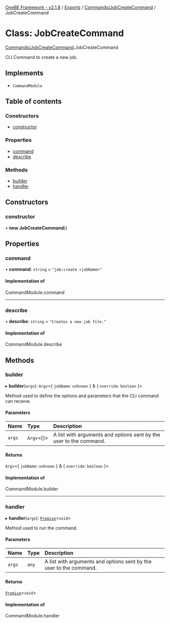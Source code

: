[OneBE Framework - v2.1.8](../README.md) / [Exports](../modules.md) / [Commands/JobCreateCommand](../modules/Commands_JobCreateCommand.md) / JobCreateCommand

# Class: JobCreateCommand

[Commands/JobCreateCommand](../modules/Commands_JobCreateCommand.md).JobCreateCommand

CLI Command to create a new job.

## Implements

- `CommandModule`

## Table of contents

### Constructors

- [constructor](Commands_JobCreateCommand.JobCreateCommand.md#constructor)

### Properties

- [command](Commands_JobCreateCommand.JobCreateCommand.md#command)
- [describe](Commands_JobCreateCommand.JobCreateCommand.md#describe)

### Methods

- [builder](Commands_JobCreateCommand.JobCreateCommand.md#builder)
- [handler](Commands_JobCreateCommand.JobCreateCommand.md#handler)

## Constructors

### constructor

• **new JobCreateCommand**()

## Properties

### command

• **command**: `string` = `"job:create <jobName>"`

#### Implementation of

CommandModule.command

___

### describe

• **describe**: `string` = `"Creates a new job file."`

#### Implementation of

CommandModule.describe

## Methods

### builder

▸ **builder**(`args`): `Argv`<{ `jobName`: `unknown`  } & { `override`: `boolean`  }\>

Method used to define the options and parameters that the CLI command
can receive.

#### Parameters

| Name | Type | Description |
| :------ | :------ | :------ |
| `args` | `Argv`<{}\> | A list with arguments and options sent by the user to the command. |

#### Returns

`Argv`<{ `jobName`: `unknown`  } & { `override`: `boolean`  }\>

#### Implementation of

CommandModule.builder

___

### handler

▸ **handler**(`args`): [`Promise`]( https://developer.mozilla.org/en-US/docs/Web/JavaScript/Reference/Global_Objects/Promise )<`void`\>

Method used to run the command.

#### Parameters

| Name | Type | Description |
| :------ | :------ | :------ |
| `args` | `any` | A list with arguments and options sent by the user to the command. |

#### Returns

[`Promise`]( https://developer.mozilla.org/en-US/docs/Web/JavaScript/Reference/Global_Objects/Promise )<`void`\>

#### Implementation of

CommandModule.handler
